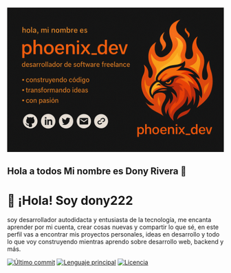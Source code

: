 ![Banner](./fenix_dev.png)

## Hola a todos Mi nombre es Dony Rivera 👋

<!--
**** is a ✨ _special_ ✨ repository because its `README.md` (this file) appears on your GitHub profile.

Here are some ideas to get you started:

- 🔭 I’m currently working on ...
- 🌱 I’m currently learning ...
- 👯 I’m looking to collaborate on ...
- 🤔 I’m looking for help with ...
- 💬 Ask me about ...
- 📫 How to reach me: ...
- 😄 Pronouns: ...
- ⚡ Fun fact: ...
-->



# 👋 ¡Hola! Soy dony222

soy desarrollador autodidacta y entusiasta de la tecnología, me encanta aprender por mi cuenta, crear cosas nuevas y compartir lo que sé, en este perfil vas a encontrar mis proyectos personales, ideas en desarrollo y todo lo que voy construyendo mientras aprendo sobre desarrollo web, backend y más.

[![Último commit](https://img.shields.io/github/last-commit/dony222/dony222)](https://github.com/dony222/dony222)
[![Lenguaje principal](https://img.shields.io/github/languages/top/dony222/dony222)](https://github.com/dony222/dony222)
[![Licencia](https://img.shields.io/github/license/dony222/dony222)](https://github.com/dony222/dony222/blob/main/LICENSE)
